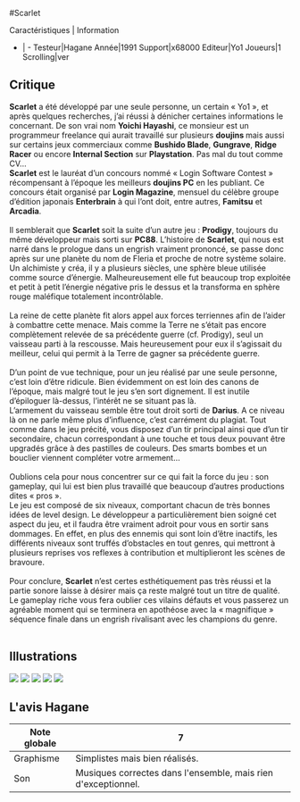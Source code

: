 #Scarlet

Caractéristiques | Information
- | -
Testeur|Hagane
Année|1991
Support|x68000
Editeur|Yo1
Joueurs|1
Scrolling|ver

## Critique
<b>Scarlet</b> a été développé par une seule personne, un certain « Yo1 », et après quelques recherches, j’ai réussi à dénicher certaines informations le concernant. De son vrai nom <b>Yoichi Hayashi</b>, ce monsieur est un programmeur freelance qui aurait travaillé sur plusieurs <b>doujins </b>mais aussi sur certains jeux commerciaux comme <b>Bushido Blade</b>, <b>Gungrave</b>, <b>Ridge Racer</b> ou encore <b>Internal Section</b> sur <b>Playstation</b>. Pas mal du tout comme CV…<br/><b>Scarlet</b> est le lauréat d’un concours nommé « Login Software Contest » récompensant à l’époque les meilleurs <b>doujins PC</b> en les publiant. Ce concours était organisé par <b>Login Magazine</b>, mensuel du célèbre groupe d’édition japonais <b>Enterbrain</b> à qui l’ont doit, entre autres, <b>Famitsu</b> et <b>Arcadia</b>. <br/><br/>Il semblerait que <b>Scarlet </b>soit la suite d’un autre jeu : <b>Prodigy</b>, toujours du même développeur mais sorti sur <b>PC88</b>. L’histoire de <b>Scarlet</b>, qui nous est narré dans le prologue dans un engrish vraiment prononcé, se passe donc après sur une planète du nom de Fleria et proche de notre système solaire.<br/>Un alchimiste y créa, il y a plusieurs siècles, une sphère bleue utilisée comme source d’énergie. Malheureusement elle fut beaucoup trop exploitée et petit à petit l’énergie négative pris le dessus et la transforma en sphère rouge maléfique totalement incontrôlable.  <br/>La reine de cette planète fit alors appel aux forces terriennes afin de l’aider à combattre cette menace. Mais comme la Terre ne s’était pas encore complètement relevée de sa précédente guerre (cf. Prodigy), seul un vaisseau parti à la rescousse. Mais heureusement pour eux il s’agissait du meilleur, celui qui permit à la Terre de gagner sa précédente guerre.<br/><br/>D’un point de vue technique, pour un jeu réalisé par une seule personne, c’est loin d’être ridicule. Bien évidemment on est loin des canons de l’époque, mais malgré tout le jeu s’en sort dignement. Il est inutile d’épiloguer là-dessus, l’intérêt ne se situant pas là. <br/>L’armement du vaisseau semble être tout droit sorti de <b>Darius</b>. A ce niveau là on ne parle même plus d’influence, c’est carrément du plagiat. Tout comme dans le jeu précité, vous disposez d’un tir principal ainsi que d’un tir secondaire, chacun correspondant à une touche et tous deux pouvant être upgradés grâce à des pastilles de couleurs. Des smarts bombes et un bouclier viennent compléter votre armement…<br/><br/>Oublions cela pour nous concentrer sur ce qui fait la force du jeu : son gameplay, qui lui est bien plus travaillé que beaucoup d’autres productions dites « pros ». <br/>Le jeu est composé de six niveaux, comportant chacun de très bonnes idées de level design. Le développeur a particulièrement bien soigné cet aspect du jeu, et il faudra être vraiment adroit pour vous en sortir sans dommages. En effet, en plus des ennemis qui sont loin d’être inactifs, les différents niveaux sont truffés d’obstacles en tout genres, qui mettront à plusieurs reprises vos reflexes à contribution et multiplieront les scènes de bravoure. <br/><br/>Pour conclure, <b>Scarlet</b> n’est certes esthétiquement pas très réussi et la partie sonore laisse à désirer mais ça reste malgré tout un titre de qualité. Le gameplay riche vous fera oublier ces vilains défauts et vous passerez un agréable moment qui se terminera en apothéose avec la « magnifique » séquence finale dans un engrish rivalisant avec les champions du genre.  <br/>

## Illustrations
![](http://www.shmup.com/images/thumbs/img_fiche_1_893.png)
![](http://www.shmup.com/images/thumbs/img_fiche_2_893.png)
![](http://www.shmup.com/images/thumbs/img_fiche_3_893.png)
![](http://www.shmup.com/images/thumbs/img_fiche_4_893.png)
![](http://www.shmup.com/images/thumbs/img_fiche_5_893.png)

## L'avis Hagane
Note globale|7
-|-
Graphisme|Simplistes mais bien réalisés.
Son|Musiques correctes dans l'ensemble, mais rien d'exceptionnel.
